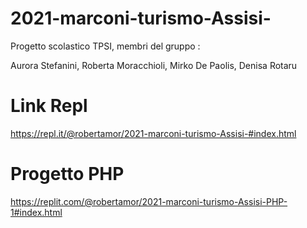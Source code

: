 # 2021-marconi-turismo-Assisi-
Progetto scolastico TPSI, membri del gruppo : 

Aurora Stefanini, Roberta Moracchioli, Mirko De Paolis, Denisa Rotaru

# Link Repl
https://repl.it/@robertamor/2021-marconi-turismo-Assisi-#index.html

# Progetto PHP
https://replit.com/@robertamor/2021-marconi-turismo-Assisi-PHP-1#index.html
